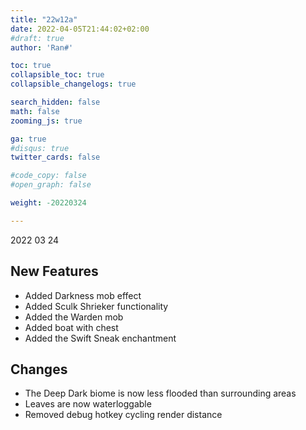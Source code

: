 ```yaml
---
title: "22w12a"
date: 2022-04-05T21:44:02+02:00
#draft: true
author: 'Ran#'

toc: true
collapsible_toc: true
collapsible_changelogs: true

search_hidden: false
math: false
zooming_js: true

ga: true
#disqus: true
twitter_cards: false

#code_copy: false
#open_graph: false

weight: -20220324

---
```


2022 03 24

## New Features
- Added Darkness mob effect
- Added Sculk Shrieker functionality
- Added the Warden mob
- Added boat with chest
- Added the Swift Sneak enchantment

## Changes
- The Deep Dark biome is now less flooded than surrounding areas
- Leaves are now waterloggable
- Removed debug hotkey cycling render distance

